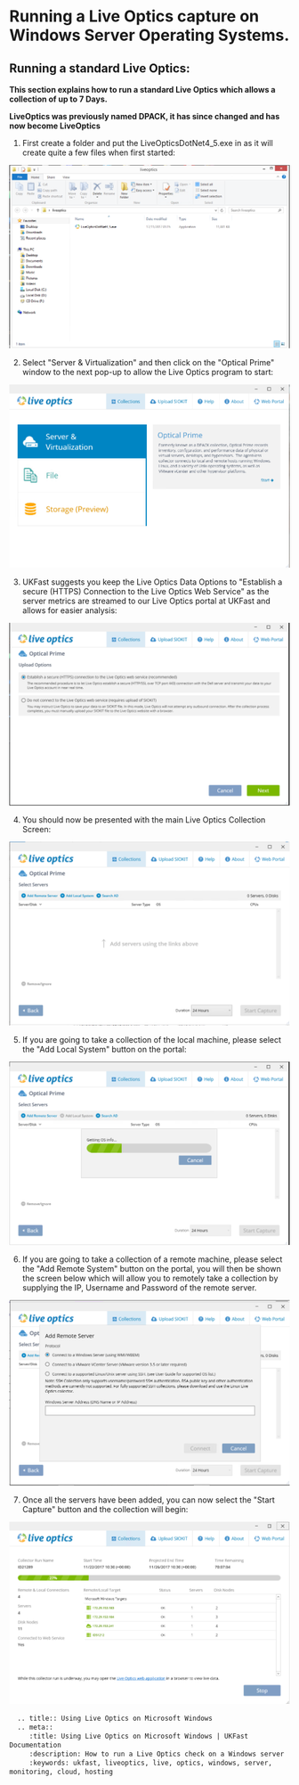 # Running a Live Optics capture on Windows Server Operating Systems.

## Running a standard Live Optics:

**This section explains how to run a standard Live Optics which allows a collection of up to 7 Days.**

**LiveOptics was previously named DPACK, it has since changed and has now become LiveOptics**

1) First create a folder and put the LiveOpticsDotNet4_5.exe in as it will create quite a few files when first started:

![Win-DPACK-Folder](files/Windows/liveopticsfolder.PNG)

2) Select "Server & Virtualization" and then click on the "Optical Prime" window to the next pop-up to allow the Live Optics program to start:

![Win-DPACK-Licences](files/Windows/liveopticshome.PNG)

3) UKFast suggests you keep the Live Optics Data Options to "Establish a secure (HTTPS) Connection to the Live Optics Web Service" as the server metrics are streamed to our Live Optics portal at UKFast and allows for easier analysis:

![Win-DPACK-Data-Options](files/Windows/LiveopticsStart.PNG)

4) You should now be presented with the main Live Optics Collection Screen:

![Win-DPACK-Collection-Screen](files/Windows/liveopticsmainscreen.PNG)

5) If you are going to take a collection of the local machine, please select the "Add Local System" button on the portal:

![Win-DPACK-Local-System](files/Windows/liveopticslocalsystem.PNG)

6) If you are going to take a collection of a remote machine, please select the "Add Remote System" button on the portal, you will then be shown the screen below which will allow you to remotely take a collection by supplying the IP, Username and Password of the remote server.

![Win-DPACK-Remote-Server](files/Windows/liveopticsremoteaccess.PNG)

7) Once all the servers have been added, you can now select the "Start Capture" button and the collection will begin:

![Win-DPACK-Capture](files/Windows/liveopticsrunning.png)

```eval_rst
  .. title:: Using Live Optics on Microsoft Windows
  .. meta::
     :title: Using Live Optics on Microsoft Windows | UKFast Documentation
     :description: How to run a Live Optics check on a Windows server
     :keywords: ukfast, liveoptics, live, optics, windows, server, monitoring, cloud, hosting
